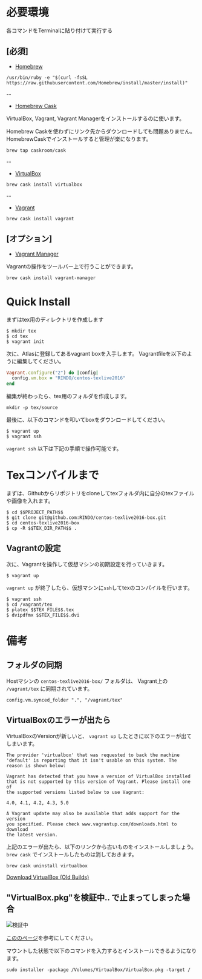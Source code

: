 # 必要環境

各コマンドをTerminalに貼り付けて実行する

## [必須]

* [Homebrew](http://brew.sh/index_ja.html)

```
/usr/bin/ruby -e "$(curl -fsSL https://raw.githubusercontent.com/Homebrew/install/master/install)"
```
--

* [Homebrew Cask](https://caskroom.github.io/)

VirtualBox, Vagrant, Vagrant Managerをインストールするのに使います。

Homebrew Caskを使わずにリンク先からダウンロードしても問題ありません。
HomebrewCaskでインストールすると管理が楽になります。

```
brew tap caskroom/cask
```

--

* [VirtualBox](https://www.virtualbox.org/)

```
brew cask install virtualbox
```

--

* [Vagrant](https://www.vagrantup.com/)

```
brew cask install vagrant
```

## [オプション]

* [Vagrant Manager](http://vagrantmanager.com/)

Vagrantの操作をツールバー上で行うことができます。

```
brew cask install vagrant-manager
```

# Quick Install

まずはtex用のディレクトリを作成します 

```
$ mkdir tex
$ cd tex
$ vagrant init 
```

次に、Atlasに登録してあるvagrant boxを入手します。
Vagrantfileを以下のように編集してください。

```ruby
Vagrant.configure("2") do |config|
  config.vm.box = "RINDO/centos-texlive2016"
end
```

編集が終わったら、tex用のフォルダを作成します。

```
mkdir -p tex/source
```

最後に、以下のコマンドを叩いてboxをダウンロードしてください。

```
$ vagrant up
$ vagrant ssh
```

`vagrant ssh` 以下は下記の手順で操作可能です。

# Texコンパイルまで

まずは、Githubからリポジトリをcloneしてtexフォルダ内に自分のtexファイルや画像を入れます。

```
$ cd $$PROJECT_PATH$$
$ git clone git@github.com:RINDO/centos-texlive2016-box.git
$ cd centos-texlive2016-box
$ cp -R $$TEX_DIR_PATH$$ .
```

## Vagrantの設定

次に、Vagrantを操作して仮想マシンの初期設定を行っていきます。

```
$ vagrant up
```

`vagrant up` が終了したら、仮想マシンに`ssh`してtexのコンパイルを行います。

```
$ vagrant ssh
$ cd /vagrant/tex
$ platex $$TEX_FILE$$.tex
$ dvipdfmx $$TEX_FILE$$.dvi
```

# 備考

## フォルダの同期

Hostマシンの `centos-texlive2016-box/` フォルダは、 Vagrant上の `/vagrant/tex` に同期されています。

```
config.vm.synced_folder ".", "/vagrant/tex"
```

## VirtualBoxのエラーが出たら

VirtualBoxのVersionが新しいと、 `vagrant up` したときに以下のエラーが出てしまいます。 

```
The provider 'virtualbox' that was requested to back the machine
'default' is reporting that it isn't usable on this system. The
reason is shown below:

Vagrant has detected that you have a version of VirtualBox installed
that is not supported by this version of Vagrant. Please install one of
the supported versions listed below to use Vagrant:

4.0, 4.1, 4.2, 4.3, 5.0

A Vagrant update may also be available that adds support for the version
you specified. Please check www.vagrantup.com/downloads.html to download
the latest version.
```

上記のエラーが出たら、以下のリンクから古いものをインストールしましょう。  `brew cask` でインストールしたものは消しておきます。

```
brew cask uninstall virtualbox
```

[Download VirtualBox (Old Builds)](https://www.virtualbox.org/wiki/Download_Old_Builds)


## "VirtualBox.pkg"を検証中.. で止まってしまった場合

![検証中](https://cloud.githubusercontent.com/assets/2969018/16825368/2738dc88-49af-11e6-84ef-0b2527285c43.png)

[こののページ](https://forums.virtualbox.org/viewtopic.php?f=8&t=77122)を参考にしてください。

マウントした状態で以下のコマンドを入力するとインストールできるようになります。 

```
sudo installer -package /Volumes/VirtualBox/VirtualBox.pkg -target /
```